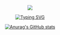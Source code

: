 
<div align = "center">
    
<img src="https://capsule-render.vercel.app/api?type=wave&color=auto&height=300&section=header&text=capsule%20render&fontSize=90" />

[![Typing SVG](https://readme-typing-svg.demolab.com?font=Fira+Code&pause=1000&color=D3F755&width=435&lines=%F0%9F%99%8C+I'm+Bonghee+Backend+Developer)](https://git.io/typing-svg)
    
  [![Anurag's GitHub stats](https://github-readme-stats.vercel.app/api?username=hae8064)](https://github.com/hae8064/github-readme-stats)  
</div>


